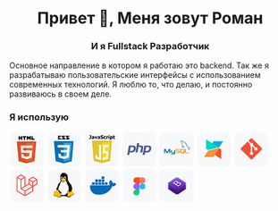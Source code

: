 <h1 align="center">Привет 👋, Меня зовут Роман</h1>
<h3 align="center">И я Fullstack Разработчик </h3>

<p align="left">Основное направление в котором я работаю это backend. Так же я разрабатываю пользовательские интерфейсы с использованием современных технологий. Я люблю то, что делаю, и постоянно развиваюсь в своем деле.</p>
<p align="left">
</p>

<h3 align="left">Я использую</h3>
<p align="left"> 
<img src="https://github.com/rwolfin/rwolfin/blob/main/assets/item-1.png">
<img src="https://github.com/rwolfin/rwolfin/blob/main/assets/item-2.png">
<img src="https://github.com/rwolfin/rwolfin/blob/main/assets/item-3.png">
<img src="https://github.com/rwolfin/rwolfin/blob/main/assets/item-4.png">
<img src="https://github.com/rwolfin/rwolfin/blob/main/assets/item-5.png">
<img src="https://github.com/rwolfin/rwolfin/blob/main/assets/item-6.png">
<img src="https://github.com/rwolfin/rwolfin/blob/main/assets/item-7.png">
<img src="https://github.com/rwolfin/rwolfin/blob/main/assets/item-8.png">
<img src="https://github.com/rwolfin/rwolfin/blob/main/assets/item-9.png">
<img src="https://github.com/rwolfin/rwolfin/blob/main/assets/item-10.png">
<img src="https://github.com/rwolfin/rwolfin/blob/main/assets/item-11.png">
<img src="https://github.com/rwolfin/rwolfin/blob/main/assets/item-12.png">
</p>



